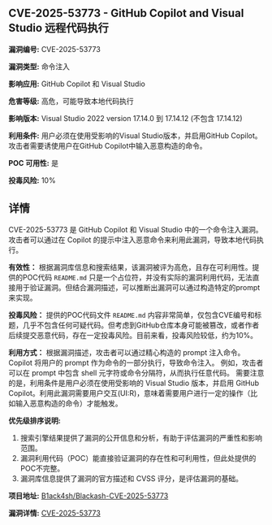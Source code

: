 ## CVE-2025-53773 - GitHub Copilot and Visual Studio 远程代码执行

**漏洞编号:** CVE-2025-53773

**漏洞类型:** 命令注入

**影响应用:** GitHub Copilot 和 Visual Studio

**危害等级:** 高危，可能导致本地代码执行

**影响版本:** Visual Studio 2022 version 17.14.0 到 17.14.12 (不包含 17.14.12)

**利用条件:** 用户必须在使用受影响的Visual Studio版本，并启用GitHub Copilot。攻击者需要诱使用户在GitHub Copilot中输入恶意构造的命令。

**POC 可用性:** 是

**投毒风险:** 10%

## 详情

CVE-2025-53773 是 GitHub Copilot 和 Visual Studio 中的一个命令注入漏洞。攻击者可以通过在 Copilot 的提示中注入恶意命令来利用此漏洞，导致本地代码执行。 

**有效性：**
根据漏洞库信息和搜索结果，该漏洞被评为高危，且存在可利用性。提供的POC代码 `README.md` 只是一个占位符，并没有实际的漏洞利用代码，无法直接用于验证漏洞。但结合漏洞描述，可以推断出漏洞可以通过构造特定的prompt来实现。

**投毒风险：**
提供的POC代码文件 `README.md` 内容非常简单，仅包含CVE编号和标题，几乎不包含任何可疑代码。但考虑到GitHub仓库本身可能被篡改，或者作者后续提交恶意代码，存在一定投毒风险。目前来看，投毒风险较低，约为10%。

**利用方式：**
根据漏洞描述，攻击者可以通过精心构造的 prompt 注入命令。Copilot 将用户的 prompt 作为命令的一部分执行，导致命令注入。 例如，攻击者可以在 prompt 中包含 shell 元字符或命令分隔符，从而执行任意代码。 需要注意的是，利用条件是用户必须在使用受影响的 Visual Studio 版本，并启用 GitHub Copilot。利用此漏洞需要用户交互(UI:R)，意味着需要用户进行一定的操作（比如输入恶意构造的命令）才能触发。

**优先级排序说明:**
1. 搜索引擎结果提供了漏洞的公开信息和分析，有助于评估漏洞的严重性和影响范围。
2. 漏洞利用代码（POC）能直接验证漏洞的存在性和可利用性，但此处提供的POC不完整。
3. 漏洞库信息提供了漏洞的官方描述和 CVSS 评分，是评估漏洞的基础。

**项目地址:** [B1ack4sh/Blackash-CVE-2025-53773](https://github.com/B1ack4sh/Blackash-CVE-2025-53773)

**漏洞详情:** [CVE-2025-53773](https://nvd.nist.gov/vuln/detail/CVE-2025-53773)